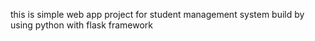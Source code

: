 this is simple web app project for student management system build by using python with flask framework
